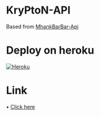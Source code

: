 # KryPtoN-API

Based from [MhankBarBar-Api](https://github.com/MhankBarBar/MhankBarBar-Api)

# Deploy on heroku
[![Heroku](https://www.herokucdn.com/deploy/button.svg)](https://heroku.com/deploy?template=https://github.com/Kry9toN/KryPtoN-API/tree/master)


# Link
• [Click here](https://api.kry9ton.tech/)
